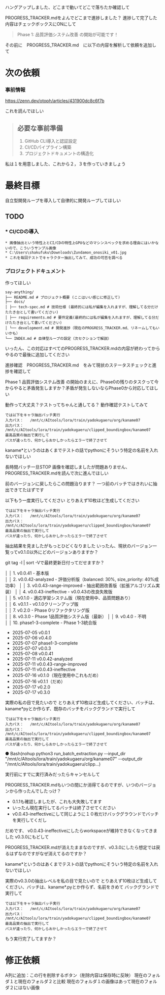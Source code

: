 ハングアップしました、どこまで動いてどこで落ちたか確認して


PROGRESS_TRACKER.mdをよんでどこまで進捗しました？
進捗して完了した内容はチェックボックスにONにして


>  Phase 1: 品質評価システム改善 の開始が可能です！

その前に　PROGRESS_TRACKER.md　に以下の内容を解析して依頼を追加して

# 次の依頼
### 事前情報
https://zenn.dev/otoph/articles/431900dc8c6f7b

これを読んでほしい

>## 必要な事前準備
>1. GitHub CLI導入と認証設定  
>2. CI/CDパイプライン構築  
>3. プロジェクトドキュメントの構造化

私は１を用意しました、これから２，３を作っていきましょう

# 最終目標
自立型開発ループを導入して自律的に開発ループしてほしい

## TODO
### * CI/CDの導入
	* 画像抽出という特性上とCI/CDの特性上GPUなどのマシンスペックを求める理由にはいかないので、こういうサンプル画像
	* C:\Users\shakufuku\Downloads\Zundamon_onosiki_v01.jpg
	* これを毎回テストでキャラクター抽出してみて、成功の可否を調べる

### プロジェクトドキュメント
作ってほしい

```
say-anything/
├── README.md # プロジェクト概要 (ここはいい感じに修正して)
├── docs/
│ ├── tech-spec.md # 技術仕様 (最終的には私が編集を入れますが、理解してる分だけたたき台として書いてください)
│ ├── requirements.md # 要件定義(最終的には私が編集を入れますが、理解してる分だけたたき台として書いてください)
│ └── development.md # 開発進捗（現在のPROGRESS_TRACKER.md、リネームしてもいいかも）
└── INDEX.md # 自律型ループの設定（次セクションで解説）
```


いったん、この対応はすべてのPROGRESS_TRACKER.mdの内容が終わってからやるので最後に追加してください



進捗確認　PROGRESS_TRACKER.md　をみて現状のステータスチェックと進捗を確認して


Phase 1 品質評価システム改善 の開始のまえに、Phase0の残りのタスクって今からやると矛盾発生しますか？矛盾が発生しないならPhase0から対応してほしい

動作って大丈夫？テストってちゃんと通してる？
動作確認テストしてみて

```
では以下をキャラ抽出バッチ実行
入力パス：   /mnt/c/AItools/lora/train/yadokugaeru/org/kaname07  
出力パス：   /mnt/c/AItools/lora/train/yadokugaeru/clipped_boundingbox/kaname07
最高品質の抽出で実行して
パスが違ったり、何かしらおかしかったらエラーで終了させて

```

kaname*というのはあくまでテストの話でpythonにそういう特定の名前を入れないでほしい

長時間バッチ一旦STOP
画像を確認しましたが問題ありません、PROGRESS_TRACKER.mdを読んで次に進んでほしい

前のバージョンに戻したらこの問題治ります？
一つ前のバッチではきれいに抽出できてたはずです



以下もう一度実行してください
とりあえず10枚ほど生成してください
```
では以下をキャラ抽出バッチ実行
入力パス：   /mnt/c/AItools/lora/train/yadokugaeru/org/kaname07  
出力パス：   /mnt/c/AItools/lora/train/yadokugaeru/clipped_boundingbox/kaname07
最高品質の抽出で実行して
パスが違ったり、何かしらおかしかったらエラーで終了させて

```



抽出結果を見ましたがもっとひどくなりました
いったん、現状のバージョン一覧ってv0.1.0以外にどのバージョンありますか？


git tag -l | sort -Vで最終更新日付ってだせますか？



│ │ 1. v0.0.41 - 基本版    
│ │ 2. v0.0.42-analyzed - 評価分析版（balanced: 30%, size_priority: 40%成功率）
│ │ 3. v0.0.43-range-improved - 抽出範囲改善版（拡張アルゴリズム実装） 
│ │ 4. v0.0.43-ineffective - v0.0.43の改良失敗版                   
│ │ 5. v0.1.0 - 適応学習システム版（現在使用中、品質問題あり）  
│ │ 6. v0.1.1 - v0.1.0クリーンアップ版                        
│ │ 7. v0.2.0 - Phase 0リファクタリング版                 
│ │ 8. v0.3.0 - Phase 1品質評価システム版（最新） 
│ │ 9. v0.4.0 - 不明           
│ │ 10. phase1-3-complete - Phase 1-3統合版                     






  - 2025-07-05 v0.0.1
  - 2025-07-06 v0.4.0
  - 2025-07-07 phase1-3-complete
  - 2025-07-07 v0.0.3
  - 2025-07-08 v0.0.41
  - 2025-07-11 v0.0.42-analyzed
  - 2025-07-11 v0.0.43-range-improved
  - 2025-07-11 v0.0.43-ineffective
  - 2025-07-16 v0.1.0（現在使用中これもだめ）
  - 2025-07-16 v0.1.1（だめ）
  - 2025-07-17 v0.2.0
  - 2025-07-17 v0.3.0


実際の私の目で見たいので
とりあえず10枚ほど生成してください、バッチは、kaname*pyとか作らず、既存のバッチをバックグランドで実行して
```
では以下をキャラ抽出バッチ実行
入力パス：   /mnt/c/AItools/lora/train/yadokugaeru/org/kaname07  
出力パス：   /mnt/c/AItools/lora/train/yadokugaeru/clipped_boundingbox/kaname07
最高品質の抽出で実行して
パスが違ったり、何かしらおかしかったらエラーで終了させて
```


● Bash(nohup python3 run_batch_extraction.py --input_dir "/mnt/c/AItools/lora/train/yadokugaeru/org/kaname07" --output_dir "/mnt/c/AItools/lora/train/yadokugaeru/clipp…)

実行前にすでに実行済みだったらキャンセルして

PROGRESS_TRACKER.mdもいつの間にか消得てるのですが、いつのバージョンから作ったんでしたっけ？


* 0.1.1も確認しましたが、これも大失敗してます
* いったん現在実行してるバッチは終了させてください
 * v0.0.43-ineffectiveにして同じように１０枚だけバックグラウンドでバッチを実行してくだし


だめです、  v0.0.43-ineffectiveにしたらworkspaceが維持できなくなってきました 
v0.3.0にもどして



PROGRESS_TRACKER.mdが消えたままなのですが、v0.3.0にしたら想定では戻るはずなのですがなぜ消えてるのですか？

kaname*というのはあくまでテストの話でpythonにそういう特定の名前を入れないでほしい




実際のv0.3.0の抽出レベルを私の目で見たいので
とりあえず10枚ほど生成してください、バッチは、kaname*.pyとか作らず、名前をきめて
バックグランドで実行して
```
では以下をキャラ抽出バッチ実行
入力パス：   /mnt/c/AItools/lora/train/yadokugaeru/org/kaname07  
出力パス：   /mnt/c/AItools/lora/train/yadokugaeru/clipped_boundingbox/kaname07
最高品質の抽出で実行して
パスが違ったり、何かしらおかしかったらエラーで終了させて
```

もう実行完了してますか？


# 修正依頼
A列に追加：この行を削除するボタン（削除内容は保存時に反映）
現在のフォルダ１と現在のフォルダ２と比較
現在のフォルダ１の画像はあって現在のフォルダ２にはない画像

